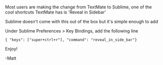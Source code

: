 Most users are making the change from TextMate to Sublime, one of the cool shortcuts TextMate has is 'Reveal in Sidebar'

Sublime doesn't come with this out of the box but it's simple enough to add

Under Sublime Preferences > Key Bindings, add the following line

`{ "keys": ["super+ctrl+r"], "command": "reveal_in_side_bar"}`

Enjoy!

-Matt